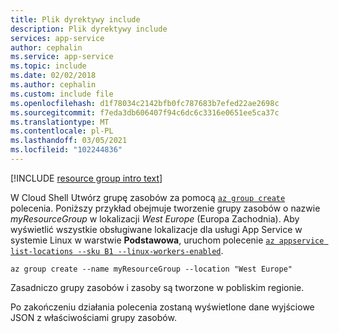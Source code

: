 ```yaml
---
title: Plik dyrektywy include
description: Plik dyrektywy include
services: app-service
author: cephalin
ms.service: app-service
ms.topic: include
ms.date: 02/02/2018
ms.author: cephalin
ms.custom: include file
ms.openlocfilehash: d1f78034c2142bfb0fc787683b7efed22ae2698c
ms.sourcegitcommit: f7eda3db606407f94c6dc6c3316e0651ee5ca37c
ms.translationtype: MT
ms.contentlocale: pl-PL
ms.lasthandoff: 03/05/2021
ms.locfileid: "102244836"
---
```

[!INCLUDE [resource group intro text](resource-group.md)]

W Cloud Shell Utwórz grupę zasobów za pomocą [`az group create`](/cli/azure/group#az-group-create) polecenia. Poniższy przykład obejmuje tworzenie grupy zasobów o nazwie *myResourceGroup* w lokalizacji *West Europe* (Europa Zachodnia). Aby wyświetlić wszystkie obsługiwane lokalizacje dla usługi App Service w systemie Linux w warstwie **Podstawowa**, uruchom polecenie [`az appservice list-locations --sku B1 --linux-workers-enabled`](/cli/azure/appservice#az-appservice-list-locations).

```azurecli-interactive
az group create --name myResourceGroup --location "West Europe"
```

Zasadniczo grupy zasobów i zasoby są tworzone w pobliskim regionie. 

Po zakończeniu działania polecenia zostaną wyświetlone dane wyjściowe JSON z właściwościami grupy zasobów.
